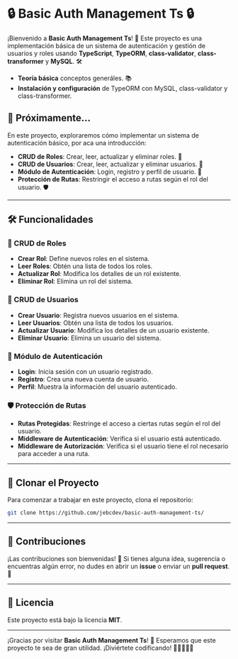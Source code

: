 # 🔒 Basic Auth Management Ts 🔒

¡Bienvenido a **Basic Auth Management Ts**! 🎉 Este proyecto es una implementación básica de un sistema de autenticación y gestión de usuarios y roles usando **TypeScript**, **TypeORM**, **class-validator**, **class-transformer** y **MySQL**. 🛠️

-   **Teoría básica** conceptos generáles. 📚
-   **Instalación y configuración** de TypeORM con MySQL, class-validator y class-transformer. 

## 🚀 Próximamente...

En este proyecto, exploraremos cómo implementar un sistema de autenticación básico, por aca una introducción:

-   **CRUD de Roles**: Crear, leer, actualizar y eliminar roles. 👥
-   **CRUD de Usuarios**: Crear, leer, actualizar y eliminar usuarios. 👤
-   **Módulo de Autenticación**: Login, registro y perfil de usuario. 🔐
-   **Protección de Rutas**: Restringir el acceso a rutas según el rol del usuario. 🛡️

---

## 🛠️ Funcionalidades

### 👥 CRUD de Roles

-   **Crear Rol**: Define nuevos roles en el sistema.
-   **Leer Roles**: Obtén una lista de todos los roles.
-   **Actualizar Rol**: Modifica los detalles de un rol existente.
-   **Eliminar Rol**: Elimina un rol del sistema.

### 👤 CRUD de Usuarios

-   **Crear Usuario**: Registra nuevos usuarios en el sistema.
-   **Leer Usuarios**: Obtén una lista de todos los usuarios.
-   **Actualizar Usuario**: Modifica los detalles de un usuario existente.
-   **Eliminar Usuario**: Elimina un usuario del sistema.

### 🔐 Módulo de Autenticación

-   **Login**: Inicia sesión con un usuario registrado.
-   **Registro**: Crea una nueva cuenta de usuario.
-   **Perfil**: Muestra la información del usuario autenticado.

### 🛡️ Protección de Rutas

-   **Rutas Protegidas**: Restringe el acceso a ciertas rutas según el rol del usuario.
-   **Middleware de Autenticación**: Verifica si el usuario está autenticado.
-   **Middleware de Autorización**: Verifica si el usuario tiene el rol necesario para acceder a una ruta.

---

## 🚀 Clonar el Proyecto

Para comenzar a trabajar en este proyecto, clona el repositorio:

```bash
git clone https://github.com/jebcdev/basic-auth-management-ts/
```

---

## 📝 Contribuciones

¡Las contribuciones son bienvenidas! 🎉 Si tienes alguna idea, sugerencia o encuentras algún error, no dudes en abrir un **issue** o enviar un **pull request**. 🤝

---

## 📜 Licencia

Este proyecto está bajo la licencia **MIT**.

---

¡Gracias por visitar **Basic Auth Management Ts**! 🎉 Esperamos que este proyecto te sea de gran utilidad. ¡Diviértete codificando! 🚀👨‍💻👩‍💻
